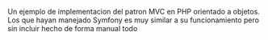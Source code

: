 Un ejemplo de implementacion del patron MVC en PHP orientado a objetos. Los que hayan manejado Symfony es muy similar a su funcionamiento pero sin incluir hecho de forma manual todo
